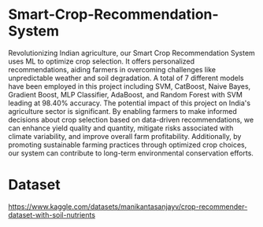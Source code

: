 # Smart-Crop-Recommendation-System
Revolutionizing Indian agriculture, our Smart Crop Recommendation System uses ML to optimize crop selection. It offers personalized recommendations, aiding farmers in overcoming challenges like unpredictable weather and soil degradation. A total of 7 different models have been employed in this project including SVM, CatBoost, Naive Bayes, Gradient Boost, MLP Classifier, AdaBoost, and Random Forest with SVM leading at 98.40% accuracy.
The potential impact of this project on India's agriculture sector is significant. By enabling farmers to make informed decisions about crop selection based on data-driven recommendations, we can enhance yield quality and quantity, mitigate risks associated with climate variability, and improve overall farm profitability. Additionally, by promoting sustainable farming practices through optimized crop choices, our system can contribute to long-term environmental conservation efforts.

# Dataset
https://www.kaggle.com/datasets/manikantasanjayv/crop-recommender-dataset-with-soil-nutrients 

